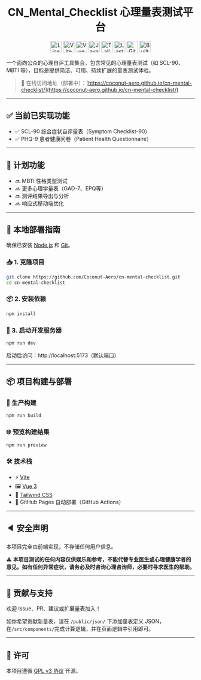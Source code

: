 <h1 align="center"> CN_Mental_Checklist 心理量表测试平台 </h1>

<p align="center">
  <!-- License -->
  <img src="https://img.shields.io/github/license/Coconut-Aero/cn-mental-checklist?style=for-the-badge&logo=github" alt="License" height="30px">
  
  <!-- 技术栈 -->
  <img src="https://img.shields.io/badge/Vite-646CFF?logo=vite&logoColor=white&style=for-the-badge" alt="Vite" height="30px">
  <img src="https://img.shields.io/badge/Vue-3.x-42b883?logo=vue.js&style=for-the-badge&logoColor=white" alt="Vue 3" height="30px">
  <img src="https://img.shields.io/badge/JavaScript-323330?style=for-the-badge&logo=javascript&logoColor=F7DF1E" alt="JavaScript" height="30px">
  <img src="https://img.shields.io/badge/TailwindCSS-06B6D4?style=for-the-badge&logo=tailwindcss&logoColor=white" alt="Tailwind CSS" height="30px">


  <!-- 项目信息 -->
  <img src="https://img.shields.io/github/last-commit/Coconut-Aero/cn-mental-checklist?style=for-the-badge" alt="Last Commit" height="30px">
  <img src="https://img.shields.io/badge/Deployed-GitHub%20Pages-blue?style=for-the-badge&logo=github" alt="GitHub Pages" height="30px">

  <img src="https://forthebadge.com/images/badges/built-with-love.svg" alt="Built with love" height="30px">
</p>


一个面向公众的心理自评工具集合，包含常见的心理量表测试（如 SCL-90、MBTI 等），目标是提供简洁、可用、持续扩展的量表测试体验。

> 🔗 在线访问地址（部署中）：[https://coconut-aero.github.io/cn-mental-checklist/](https://coconut-aero.github.io/cn-mental-checklist/)

---


## ✅ 当前已实现功能

- ✅ SCL-90 综合症状自评量表（Symptom Checklist-90）
- ✅ PHQ-9 患者健康问卷（Patient Health Questionnaire）

---

## 🚧 计划功能

- 🔜 MBTI 性格类型测试
- 🔜 更多心理学量表（GAD-7、EPQ等）
- 🔜 测评结果导出与分析
- 🔜 响应式移动端优化

---

## 🧪 本地部署指南

确保已安装 [Node.js](https://nodejs.org/) 和 [Git](https://git-scm.com/)。

### 📥 1. 克隆项目

```bash
git clone https://github.com/Coconut-Aero/cn-mental-checklist.git
cd cn-mental-checklist
```

### 📦 2. 安装依赖

```bash
npm install
```

### 🚀 3. 启动开发服务器

```bash
npm run dev
```

启动后访问：http://localhost:5173（默认端口）

---

## 📦 项目构建与部署

### 🔨 生产构建

```bash
npm run build
```

### 🌐 预览构建结果

```bash
npm run preview
```

### 🛠️ 技术栈

- ⚡ [Vite](https://vitejs.dev/)
- 🖼️ [Vue 3](https://vuejs.org/)
- 🎨 [Tailwind CSS](https://tailwindcss.com/)
- 🚀 GitHub Pages 自动部署（GitHub Actions）

---

## 🔈 安全声明

本项目完全由前端实现，不存储任何用户信息。


⚠️ **本项目测试的任何内容仅供娱乐和参考，不能代替专业医生或心理健康学者的意见。如有任何异常症状，请务必及时咨询心理咨询师，必要时寻求医生的帮助。**

---

## 🙌 贡献与支持

欢迎 Issue、PR、建议或扩展量表加入！

如你希望贡献新量表，请在 `/public/json/` 下添加量表定义 JSON，在`/src/components/`完成计算逻辑，并在页面逻辑中引用即可。

---

## 📄 许可

本项目遵循 [GPL v3 协议](https://github.com/Coconut-Aero/cn-mental-checklist/blob/main/LICENSE) 开源。


